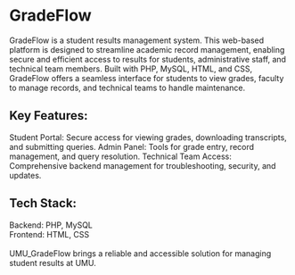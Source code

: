 # GradeFlow
GradeFlow is a student results management system. This web-based platform is designed to streamline academic record management, enabling secure and efficient access to results for students, administrative staff, and technical team members. Built with PHP, MySQL, HTML, and CSS, GradeFlow offers a seamless interface for students to view grades, faculty to manage records, and technical teams to handle maintenance.

## Key Features:
Student Portal: Secure access for viewing grades, downloading transcripts, and submitting queries.
Admin Panel: Tools for grade entry, record management, and query resolution.
Technical Team Access: Comprehensive backend management for troubleshooting, security, and updates.
## Tech Stack:
Backend: PHP, MySQL <br>
Frontend: HTML, CSS <br><br>
UMU_GradeFlow brings a reliable and accessible solution for managing student results at UMU.


